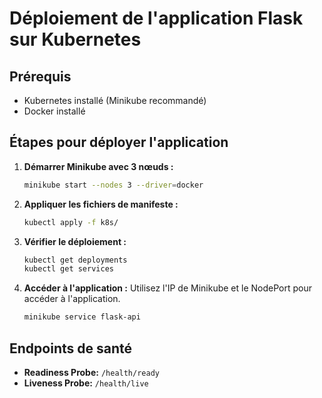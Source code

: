 # Déploiement de l'application Flask sur Kubernetes

## Prérequis

- Kubernetes installé (Minikube recommandé)
- Docker installé

## Étapes pour déployer l'application

1. **Démarrer Minikube avec 3 nœuds :**

   ```bash
   minikube start --nodes 3 --driver=docker
   ```

2. **Appliquer les fichiers de manifeste :**

   ```bash
   kubectl apply -f k8s/
   ```

3. **Vérifier le déploiement :**

   ```bash
   kubectl get deployments
   kubectl get services
   ```

4. **Accéder à l'application :**
   Utilisez l'IP de Minikube et le NodePort pour accéder à l'application.
   ```bash
   minikube service flask-api
   ```

## Endpoints de santé

- **Readiness Probe:** `/health/ready`
- **Liveness Probe:** `/health/live`
